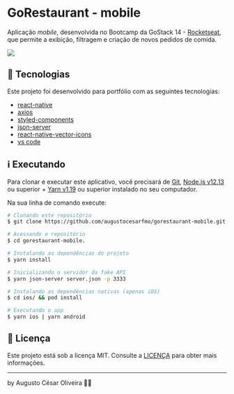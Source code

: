 # GoRestaurant - mobile

Aplicação _mobile_, desenvolvida no Bootcamp da GoStack 14 - [Rocketseat](https://rocketseat.com.br/), que permite a exibição, filtragem e criação de novos pedidos de comida.

![](https://imgur.com/H325xG8.png)

## 🚀 Tecnologias

Este projeto foi desenvolvido para portfólio com as seguintes tecnologias:

- [react-native](https://reactnative.dev/)
- [axios](https://github.com/axios/axios)
- [styled-components](https://styled-components.com/)
- [json-server](https://github.com/typicode/json-server)
- [react-native-vector-icons](https://github.com/oblador/react-native-vector-icons)
- [vs code][vc]

## ℹ️ Executando

Para clonar e executar este aplicativo, você precisará de [Git](https://git-scm.com), [Node.js v12.13][nodejs] ou superior + [Yarn v1.19][yarn] ou superior instalado no seu computador.

Na sua linha de comando execute:

```bash
# Clonando este repositório
$ git clone https://github.com/augustocesarfmo/gorestaurant-mobile.git

# Acessando o repositório
$ cd gorestaurant-mobile.

# Instalando as dependências do projeto
$ yarn install

# Inicializando o servidor da fake API
$ yarn json-server server.json -p 3333

# Instalando as dependências nativas (apenas iOS)
$ cd ios/ && pod install

# Executando o app
$ yarn ios | yarn android
```

## 📝 Licença

Este projeto está sob a licença MIT. Consulte a [LICENÇA](https://github.com/augustocesarfmo/gorestaurant-mobile/blob/master/LICENSE.md) para obter mais informações.

---

by Augusto César Oliveira 👐🏼

[nodejs]: https://nodejs.org/
[yarn]: https://yarnpkg.com/
[vc]: https://code.visualstudio.com/
